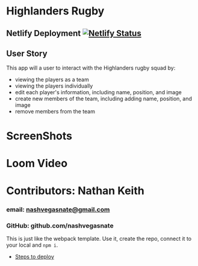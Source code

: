 # Highlanders Rugby

## Netlify Deployment  [![Netlify Status](https://api.netlify.com/api/v1/badges/36947c47-9035-4738-9eec-215a0b6337a9/deploy-status)](https://app.netlify.com/sites/react-highlander-roster/deploys)


## User Story
This app will a user to interact with the Highlanders rugby squad by:
  - viewing the players as a team
  - viewing the players individually
  - edit each player's information, including name, position, and image
  - create new members of the team, including adding name, position, and image
  - remove members from the team
  

# ScreenShots

# Loom Video

# Contributors: Nathan Keith
### email: nashvegasnate@gmail.com
### GitHub: github.com/nashvegasnate


This is just like the webpack template. Use it, create the repo, connect it to your local and `npm i`.

- [Steps to deploy](https://github.com/nss-nightclass-projects/REACT-Deployment-Netlify)
